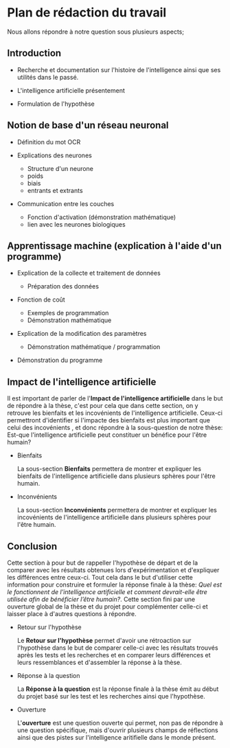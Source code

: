 # Plan de rédaction du travail

Nous allons répondre à notre question sous plusieurs aspects;

## Introduction

* Recherche et documentation sur l'histoire de l'intelligence ainsi que ses
utilités dans le passé.

* L'intelligence artificielle présentement

* Formulation de l'hypothèse

## Notion de base d'un réseau neuronal
* Définition du mot OCR

* Explications des neurones
    * Structure d'un neurone
    * poids
    * biais
    * entrants et extrants
* Communication entre les couches
    * Fonction d'activation (démonstration mathématique)
    * lien avec les neurones biologiques
    
## Apprentissage machine (explication à l'aide d'un programme)  
* Explication de la collecte et traitement de données
    * Préparation des données

* Fonction de coût
    * Exemples de programmation
    * Démonstration mathématique
    
* Explication de la modification des paramètres
    * Démonstration mathématique / programmation
* Démonstration du programme

## Impact de l'intelligence artificielle
   Il est important de parler de l'**Impact de l'intelligence artificielle** 
   dans le but de répondre à la thèse, c'est pour cela que dans cette section,
   on y retrouve les bienfaits et les incovénients de l'intelligence artificielle.
   Ceux-ci permettront d'identifier si l'impacte des bienfaits est plus important
   que celui des incovénients , et donc répondre à la sous-question de notre thèse: 
   Est-que l'intelligence artificielle peut constituer un bénéfice pour l'être humain?


* Bienfaits

   La sous-section **Bienfaits** permettera de montrer et expliquer les bienfaits de
   l'intelligence artificielle dans plusieurs sphères pour l'être  humain.
* Inconvénients

   La sous-section **Inconvénients** permettera de montrer et expliquer les incovénients de
   l'intelligence artificielle dans plusieurs sphères pour l'être  humain.

## Conclusion
   Cette section à pour but de rappeller l'hypothèse de départ et de la comparer avec
   les résultats obtenues lors d'expérimentation et d'expliquer les différences entre ceux-ci.
   Tout cela dans le but d'utiliser cette information pour construire et formuler la réponse 
   finale à la thèse: *Quel est le fonctionnent de l'intelligence artificielle et comment devrait-elle 
   être utilisée afin de bénéficier l’être humain?*. Cette section fini par une ouverture global de 
   la thèse et du projet pour complémenter celle-ci et laisser place à d'autres questions à répondre.
   
* Retour sur l'hypothèse 

   Le **Retour sur l'hypothèse** permet d'avoir une rétroaction sur l'hypothèse dans le but de comparer 
   celle-ci avec les résultats trouvés après les tests et les recherches et en comparer leurs différences
   et leurs ressemblances et d'assembler la réponse à la thèse.
* Réponse à la question

   La **Réponse à la question** est la réponse finale à la thèse émit au début du projet basé sur les 
   test et les recherches ainsi que l'hypothèse.
* Ouverture

   L'**ouverture** est une question ouverte qui permet, non pas de répondre à une question spécifique, mais d'ouvrir
   plusieurs champs de réflections ainsi que des pistes sur  l'intelligence aritifielle dans le monde présent.
    
